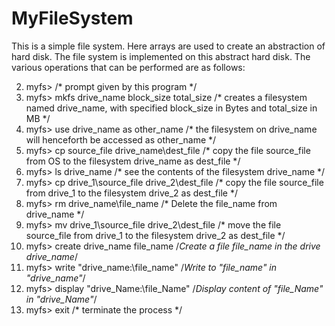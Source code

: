 # MyFileSystem

This is a simple file system. Here arrays are used to create an abstraction of hard disk. The file system is implemented on this abstract hard disk. The various operations that can be performed are as follows:

   2.  myfs> /* prompt given by this program */
   3.  myfs> mkfs drive_name block_size total_size /* creates a filesystem named drive_name, with specified block_size in Bytes and total_size in MB  */
   5.  myfs> use drive_name as other_name /* the filesystem on drive_name will henceforth be accessed as other_name */
   7.  myfs> cp source_file drive_name\dest_file /* copy the file source_file from OS to the filesystem drive_name as dest_file */
   8.  myfs> ls drive_name /* see the contents of the filesystem drive_name */
   9.  myfs> cp drive_1\source_file drive_2\dest_file /* copy the file source_file from drive_1 to the filesystem drive_2 as dest_file */
  12.  myfs> rm drive_name\file_name /* Delete the file_name from drive_name */
  13.  myfs> mv drive_1\source_file drive_2\dest_file  /* move the file source_file from drive_1 to the filesystem drive_2 as dest_file */
  14.  myfs> create drive_name file_name /*Create a file file_name in the drive drive_name*/
  15.  myfs> write "drive_name:\file_name" /*Write to "file_name" in "drive_name"*/
  16.  myfs> display "drive_Name:\file_Name" /*Display content of "file_Name" in "drive_Name"*/
  16.  myfs> exit /* terminate the process */
